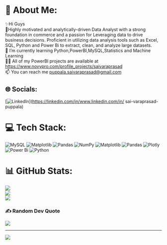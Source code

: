 
# 💫 About Me:
✨Hi Guys <br>🔭Highly motivated and analytically-driven Data Analyst with a strong foundation in commerce and a passion for Leveraging data to drive business decisions. Proficient in utilizing data analysis tools such as Excel, SQL, Python and Power Bi to extract, clean, and analyze large datasets.<br>🌱 I’m currently learning Python,PowerBI,MySQL,Statistics and Machine Learning<br>👨‍💻 All of my PowerBI projects are available at https://www.novypro.com/profile_projects/saivaraprasad<br>📫 You can  reach me puppala.saivaraprasad@gmail.com


## 🌐 Socials:
[![LinkedIn](https://img.shields.io/badge/LinkedIn-%230077B5.svg?logo=linkedin&logoColor=white)](https://linkedin.com/in/www.linkedin.com/in/ sai-varaprasad-puppala) 

# 💻 Tech Stack:
![MySQL](https://img.shields.io/badge/mysql-%2300000f.svg?style=for-the-badge&logo=mysql&logoColor=white) ![Matplotlib](https://img.shields.io/badge/Matplotlib-%23ffffff.svg?style=for-the-badge&logo=Matplotlib&logoColor=black) ![Pandas](https://img.shields.io/badge/pandas-%23150458.svg?style=for-the-badge&logo=pandas&logoColor=white) ![NumPy](https://img.shields.io/badge/numpy-%23013243.svg?style=for-the-badge&logo=numpy&logoColor=white) ![Matplotlib](https://img.shields.io/badge/Matplotlib-%23ffffff.svg?style=for-the-badge&logo=Matplotlib&logoColor=black) ![Pandas](https://img.shields.io/badge/pandas-%23150458.svg?style=for-the-badge&logo=pandas&logoColor=white) ![Plotly](https://img.shields.io/badge/Plotly-%233F4F75.svg?style=for-the-badge&logo=plotly&logoColor=white) ![Power Bi](https://img.shields.io/badge/power_bi-F2C811?style=for-the-badge&logo=powerbi&logoColor=black) ![Python](https://img.shields.io/badge/python-3670A0?style=for-the-badge&logo=python&logoColor=ffdd54)
# 📊 GitHub Stats:
![](https://github-readme-stats.vercel.app/api?username=SaiVaraprasad-Puppala&theme=dark&hide_border=false&include_all_commits=true&count_private=false)<br/>
![](https://github-readme-streak-stats.herokuapp.com/?user=SaiVaraprasad-Puppala&theme=dark&hide_border=false)<br/>
![](https://github-readme-stats.vercel.app/api/top-langs/?username=SaiVaraprasad-Puppala&theme=dark&hide_border=false&include_all_commits=true&count_private=false&layout=compact)

### ✍️ Random Dev Quote
![](https://quotes-github-readme.vercel.app/api?type=horizontal&theme=radical)

---
[![](https://visitcount.itsvg.in/api?id=SaiVaraprasad-Puppala&icon=0&color=0)](https://visitcount.itsvg.in)

<!-- Proudly created with GPRM ( https://gprm.itsvg.in ) -->
